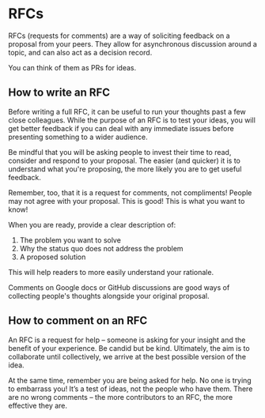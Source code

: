 # RFCs
RFCs (requests for comments) are a way of soliciting feedback on a proposal from your peers. They allow for asynchronous discussion around a topic, and can also act as a decision record.

You can think of them as PRs for ideas.

## How to write an RFC
Before writing a full RFC, it can be useful to run your thoughts past a few close colleagues. While the purpose of an RFC is to test your ideas, you will get better feedback if you can deal with any immediate issues before presenting something to a wider audience.

Be mindful that you will be asking people to invest their time to read, consider and respond to your proposal. The easier (and quicker) it is to understand what you're proposing, the more likely you are to get useful feedback. 

Remember, too, that it is a request for comments, not compliments! People may not agree with your proposal. This is good! This is what you want to know!

When you are ready, provide a clear description of:

1. The problem you want to solve
2. Why the status quo does not address the problem
3. A proposed solution

This will help readers to more easily understand your rationale.

Comments on Google docs or GitHub discussions are good ways of collecting people's thoughts alongside your original proposal.

## How to comment on an RFC
An RFC is a request for help – someone is asking for your insight and the benefit of your experience. Be candid but be kind. Ultimately, the aim is to collaborate until collectively, we arrive at the best possible version of the idea.

At the same time, remember you are being asked for help. No one is trying to embarrass you! It’s a test of ideas, not the people who have them. There are no wrong comments – the more contributors to an RFC, the more effective they are.

